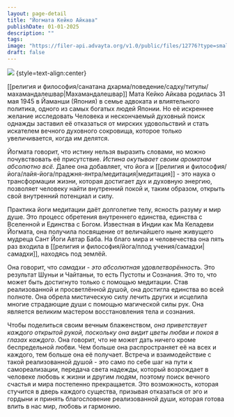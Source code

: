 ```yaml
---
layout: page-detail
title: "Йогмата Кейко Айкава"
publishDate: 01-01-2025
description: ""
tags:
image: "https://filer-api.advayta.org/v1.0/public/files/12776?type=small"
draft: false
---
```

[![](https://filer-api.advayta.org/v1.0/public/files/53750?size=medium)](https://filer-api.advayta.org/v1.0/public/files/53751?size=medium) {style=text-align:center}

[[религия и философия/санатана дхарма/поведение/садху/титулы/махамандалешвар|Махамандалешвар]] Мата Кейко Айкава родилась 31 мая 1945 в Йаманши (Япония) в семье адвоката и влиятельного политика, одного из самых богатых людей Японии. Но её искреннее желание исследовать Человека и нескончаемый духовный поиск однажды заставил её отказаться от мирских удовольствий и стать искателем вечного духовного сокровища, которое только увеличивается, когда им делятся.   
  
Йогмата говорит, что истину нельзя выразить словами, но можно почувствовать её присутствие. _Истина окутывает своим ароматом абсолютно всё._ Далее она добавляет, что йога и [[религия и философия/йога/лайя-йога/праджня-янтра/медитация|медитация]] - это наука о трансформации жизни, которая достигает дух и духовную энергию, позволяет человеку найти внутренний покой и, таким образом, открыть свой внутренний потенциал и силу.   
  
 Практика йоги медитации даёт долголетие телу, ясность разуму и мир душе. Это процесс обретения внутреннего единства, единства с Вселенной и Единства с Богом. Известная в Индии как Ма Келадеви Йогмата, она получила посвящение от величайшего ныне живущего мудреца Сант Йоги Автар Баба. На благо мира и человечества она пять раз входила в [[религия и философия/йога/плод учения/самадхи|самадхи]], находясь под землёй.   
  
Она говорит, что _самадхи - это абсолютная удовлетворённость._ Это результат Шуньи и Чайтаньи, то есть Пустоты и Сознания. Это то, что может быть достигнуто только с помощью медитации. Став реализованной и просветлённой душой, она достигла единства во всей полноте. Она обрела мистическую силу лечить других и исцелила многие страдающие души с помощью магической силы рук. Она является великим мастером восстановления тела и сознания.   
  
Чтобы поделиться своим вечным блаженством, _она приветствует каждого открытой рукой, поскольку она видит цветы любви и покоя в глазах каждого_. Она говорит, что не может дать ничего кроме беспредельной любви. Чем больше она распространяет её на всех и каждого, тем больше она её получает. Встреча и взаимодействие с такой реализованной душой - это само по себе шаг на пути к самореализации, передача света надежды, который возрождает в человеке любовь к жизни и другим людям, поэтому поиск вечного счастья и мира постепенно прекращается. Это возможность, которая стучится в дверь каждого существа, призывая отказаться от эго и гордыни и принять благословение реализованной души, которая готова влить в нас мир, любовь и гармонию.
  
  
